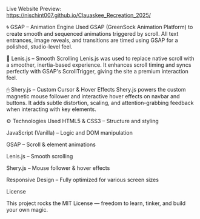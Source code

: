 Live Website Preview: https://nischint007.github.io/Clauaskee_Recreation_2025/

🌀 GSAP – Animation Engine
Used GSAP (GreenSock Animation Platform) to create smooth and sequenced animations triggered by scroll. All text entrances, image reveals, and transitions are timed using GSAP for a polished, studio-level feel.

🧭 Lenis.js – Smooth Scrolling
Lenis.js was used to replace native scroll with a smoother, inertia-based experience. It enhances scroll timing and syncs perfectly with GSAP's ScrollTrigger, giving the site a premium interaction feel.

🖱 Shery.js – Custom Cursor & Hover Effects
Shery.js powers the custom magnetic mouse follower and interactive hover effects on navbar and buttons. It adds subtle distortion, scaling, and attention-grabbing feedback when interacting with key elements.

⚙️ Technologies Used
HTML5 & CSS3 – Structure and styling

JavaScript (Vanilla) – Logic and DOM manipulation

GSAP – Scroll & element animations

Lenis.js – Smooth scrolling

Shery.js – Mouse follower & hover effects

Responsive Design – Fully optimized for various screen sizes

License

This project rocks the MIT License — freedom to learn, tinker, and build your own magic.
